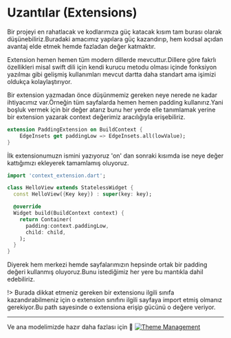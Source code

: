 # Uzantılar (Extensions)

Bir projeyi en rahatlacak ve kodlarımıza güç katacak kısım tam burası olarak düşünebiliriz.Buradaki amacımız yapılara güç kazandırıp, hem kodsal açıdan avantaj elde etmek hemde fazladan değer katmaktır.

Extension hemen hemen tüm modern dillerde mevcuttur.Dillere göre fakrlı özellikleri misal swift dili için kendi kurucu metodu olması içinde fonksiyon yazılmaı gibi gelişmiş kullanımları mevcut dartta daha standart ama işimizi oldukça kolaylaştırıyor.

Bir extension yazmadan önce düşünmemiz gereken neye nerede ne kadar ihtiyacımız var.Örneğin tüm sayfalarda hemen hemen padding kullanırız.Yani boşluk vermek için bir değer atarız bunu her yerde elle tanımlamak yerine bir extension yazarak context değerimiz aracılığıyla erişebiliriz.

```dart
extension PaddingExtension on BuildContext {
    EdgeInsets get paddingLow => EdgeInsets.all(lowValue);
}
```

İlk extensionumuzn ismini yazıyoruz 'on' dan sonraki kısımda ise neye değer kattığımızı ekleyerek tamamlamış oluyoruz.

```dart
import 'context_extension.dart';

class HelloView extends StatelessWidget {
  const HelloView({Key key}) : super(key: key);

  @override
  Widget build(BuildContext context) {
    return Container(
      padding:context.paddingLow,
      child: child,
    );
  }
}
```

Diyerek hem merkezi hemde sayfalarımızın hepsinde ortak bir padding değeri kullanmış oluyoruz.Bunu istediğimiz her yere bu mantıkla dahil edebiliriz.

!> Burada dikkat etmeniz gereken bir extensionu ilgili sınıfa kazandırabilmeniz için o extension sınıfını ilgili sayfaya import etmiş olmanız gerekiyor.Bu path sayesinde o extensiona erişip gücünü o değere veriyor.

---

Ve ana modelimizde hazır daha fazlası için 🥳
[![Theme Management](https://img.youtube.com/vi/FRStsCaAm_g/0.jpg)](https://www.youtube.com/watch?v=FRStsCaAm_g&list=PL1k5oWAuBhgV_XnhMSyu2YLZMZNGuD0Cv&index=9)
